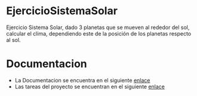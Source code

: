 # EjercicioSistemaSolar
Ejercicio Sistema Solar, dado 3 planetas que se mueven al rededor del sol, calcular el clima, dependiendo este de la posición de los planetas respecto al sol.
# Documentacion
* La Documentacion se encuentra en el siguiente [enlace](https://docs.google.com/document/d/1hUhcSEUILK8SX_d8FT5Otsfzxt5GCJYm9hW94ZpxWuQ/edit#heading=h.kk1966kbedef)
* Las tareas del proyecto se encuentran en el siguiente [enlace](https://github.com/juank-proyects/EjercicioSistemaSolar/projects/1)
